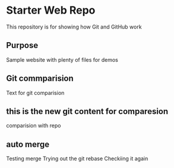 # Starter Web Repo

This repository is for showing how Git and GitHub work

## Purpose

Sample website with plenty of files for demos

## Git commparision
Text for git comparision

## this is the new git content for comparesion
comparision with repo

## auto merge
Testing merge
Trying out the git rebase
Checkiing it again